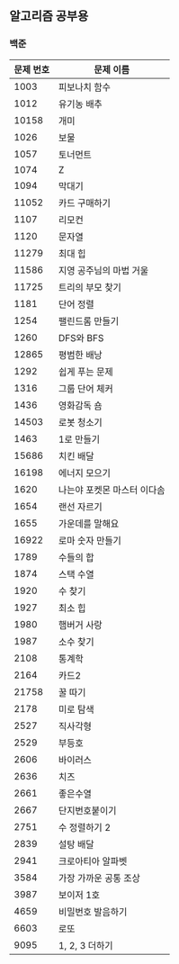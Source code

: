 ## 알고리즘 공부용

### 백준

| 문제 번호 | 문제 이름     |
| --------- | ------------- |
| 1003      | 피보나치 함수 |
| 1012      | 유기농 배추   |
| 10158 | 개미 |
| 1026 | 보물 |
| 1057 | 토너먼트 |
| 1074 | Z |
| 1094 | 막대기 |
| 11052 | 카드 구매하기 |
| 1107 | 리모컨 |
| 1120 | 문자열 |
| 11279 | 최대 힙 |
| 11586 | 지영 공주님의 마법 거울 |
| 11725 | 트리의 부모 찾기 |
| 1181 | 단어 정렬 |
| 1254 | 팰린드롬 만들기 |
| 1260 | DFS와 BFS |
| 12865 | 평범한 배낭 |
| 1292 | 쉽게 푸는 문제 |
| 1316 | 그룹 단어 체커 |
| 1436 | 영화감독 숌 |
| 14503 | 로봇 청소기 |
| 1463 | 1로 만들기 |
| 15686 | 치킨 배달 |
| 16198 | 에너지 모으기 |
| 1620 | 나는야 포켓몬 마스터 이다솜 |
| 1654 | 랜선 자르기 |
| 1655 | 가운데를 말해요 |
| 16922 | 로마 숫자 만들기 |
| 1789 | 수들의 합 |
| 1874 | 스택 수열 |
| 1920 | 수 찾기 |
| 1927 | 최소 힙 |
| 1980 | 햄버거 사랑 |
| 1987 | 소수 찾기 |
| 2108 | 통계학 |
| 2164 | 카드2 |
| 21758 | 꿀 따기 |
| 2178 | 미로 탐색 |
| 2527 | 직사각형 |
| 2529 | 부등호 |
| 2606 | 바이러스 |
| 2636 | 치즈 |
| 2661 | 좋은수열 |
| 2667 | 단지번호붙이기 |
| 2751 | 수 정렬하기 2 |
| 2839 | 설탕 배달 |
| 2941 | 크로아티아 알파벳 |
| 3584 | 가장 가까운 공통 조상 |
| 3987 | 보이저 1호 |
| 4659 | 비밀번호 발음하기 |
| 6603 | 로또 |
| 9095 | 1, 2, 3 더하기 |
